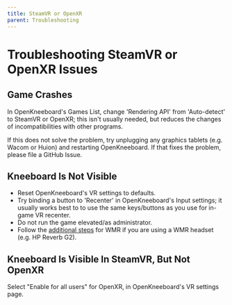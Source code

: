 ```yaml
---
title: SteamVR or OpenXR
parent: Troubleshooting
---
```


# Troubleshooting SteamVR or OpenXR Issues

## Game Crashes

In OpenKneeboard's Games List, change 'Rendering API' from 'Auto-detect' to SteamVR or OpenXR; this isn't usually needed, but reduces the changes of incompatibilities with other programs.

If this does not solve the problem, try unplugging any graphics tablets (e.g. Wacom or Huion) and restarting OpenKneeboard. If that fixes the problem, please file a GitHub Issue.

## Kneeboard Is Not Visible

- Reset OpenKneeboard's VR settings to defaults.
- Try binding a button to 'Recenter' in OpenKneeboard's Input settings; it usually works best to to use the same keys/buttons as you use for in-game VR recenter.
- Do not run the game elevated/as administrator.
- Follow the [additional steps](wmr-kneeboard-position.md) for WMR if you are using a WMR headset (e.g. HP Reverb G2).

## Kneeboard Is Visible In SteamVR, But Not OpenXR

Select "Enable for all users" for OpenXR, in OpenKneeboard's VR settings page.
